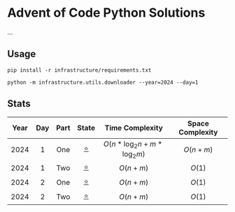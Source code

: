 # Advent of Code Python Solutions

...

## Usage

```shell
pip install -r infrastructure/requirements.txt
```

```shell
python -m infrastructure.utils.downloader --year=2024 --day=1
```

## Stats

| Year | Day | Part |                   State                    |        Time Complexity         | Space Complexity |
|:----:|:---:|:----:|:------------------------------------------:|:------------------------------:|:----------------:|
| 2024 |  1  | One  | [⭐](solutions/year_2024/day_1/part_one.py) | $O(n*\log_2{n} + m*\log_2{m})$ |     $O(n+m)$     |
| 2024 |  1  | Two  | [⭐](solutions/year_2024/day_1/part_two.py) |            $O(n+m)$            |      $O(1)$      |
| 2024 |  2  | One  | [⭐](solutions/year_2024/day_2/part_one.py) |            $O(n+m)$            |      $O(1)$      |
| 2024 |  2  | Two  | [⭐](solutions/year_2024/day_2/part_two.py) |            $O(n+m)$            |      $O(1)$      |
